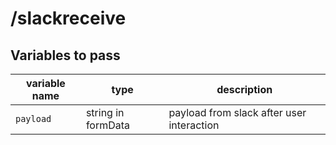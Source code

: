 # /slackreceive

## Variables to pass

| variable name  | type | description |
| ------------- | ------------- | ------------- | 
| `payload` | string in formData  | payload from slack after user interaction |
